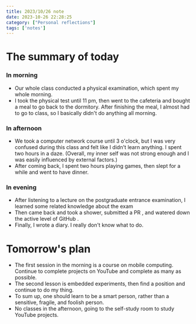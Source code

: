 ```yaml
---
title: 2023/10/26 note
date: 2023-10-26 22:28:25
category: ["Personal reflections"]
tags: ['notes']
---
```


# The summary of today

### In morning

- Our whole class conducted a physical examination, which spent my whole morning.
- I took the physical test until 11 pm, then went to the cafeteria and bought a meal to go back to the dormitory. After finishing the meal, I almost had to go to class, so I basically didn't do anything all morning.

### In afternoon

- We took a computer network course until 3 o'clock, but I was very confused during this class and felt like I didn't learn anything. I spent two hours in a daze. (Overall, my inner self was not strong enough and I was easily influenced by external factors.)
- After coming back, I spent two hours playing games, then slept for a while and went to have dinner.

### In evening

- After listening to a lecture on the postgraduate entrance examination, I learned some related knowledge about the exam
- Then came back and took a shower, submitted a PR , and watered down the active level of GitHub .
- Finally, I wrote a diary. I really don't know what to do.

# Tomorrow's plan

- The first session in the morning is a course on mobile computing. Continue to complete projects on YouTube and complete as many as possible.
- The second lesson is embedded experiments, then find a position and continue to do my thing.
- To sum up, one should learn to be a smart person, rather than a sensitive, fragile, and foolish person.
- No classes in the afternoon, going to the self-study room to study YouTube projects.
